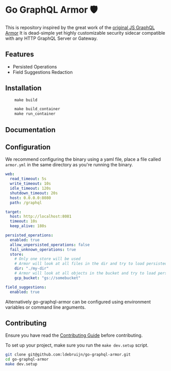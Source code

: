 # Go GraphQL Armor 🛡️

This is repository inspired by the great work of the [original JS GraphQL Armor](https://github.com/Escape-Technologies/graphql-armor)
It is dead-simple yet highly customizable security sidecar compatible with any HTTP GraphQL Server or Gateway.

## Features

* Persisted Operations
* Field Suggestions Redaction

## Installation

```makefile
    make build
```

```makefile
    make build_container
    make run_container
```

## Documentation

[//]: # (todo)

## Configuration

We recommend configuring the binary using a yaml file, place a file called `armor.yml` in the same directory as you're running the binary.

```yaml
web:
  read_timeout: 5s
  write_timeout: 10s
  idle_timeout: 120s
  shutdown_timeout: 20s
  host: 0.0.0.0:8080
  path: /graphql

target:
  host: http://localhost:8081
  timeout: 10s
  keep_alive: 180s

persisted_operations:
  enabled: true
  allow_unpersisted_operations: false
  fail_unknown_operations: true
  store:
    # Only one store will be used
    # Armor will look at all files in the dir and try to load persisted operations from any `.json` file
    dir: "./my-dir"
    # Armor will look at all objects in the bucket and try to load persisted operations from any `.json` file
    gcp_bucket: "gs://somebucket"

field_suggestions:
  enabled: true
```

Alternatively go-graphql-armor can be configured using environment variables or command line arguments.

## Contributing

Ensure you have read the [Contributing Guide](https://github.com/ldebruijn/go-graphql-armor/blob/main/CONTRIBUTING.md) before contributing.

To set up your project, make sure you run the `make dev.setup` script.

```bash
git clone git@github.com:ldebruijn/go-graphql-armor.git
cd go-graphql-armor
make dev.setup
```